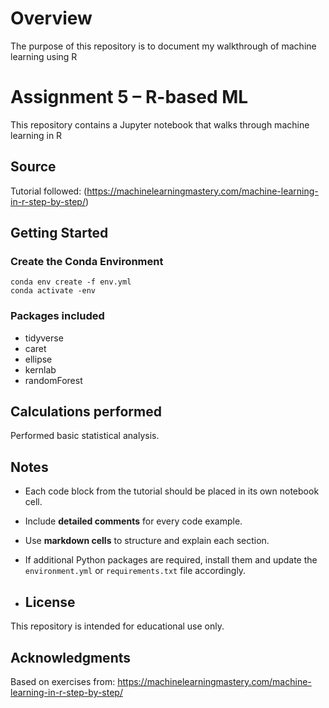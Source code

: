 # Overview
The purpose of this repository is to document my walkthrough of machine learning using R
 
# Assignment 5 – R-based ML
 
This repository contains a Jupyter notebook that walks through machine learning in R
 
## Source
 
Tutorial followed:
(https://machinelearningmastery.com/machine-learning-in-r-step-by-step/)
 
## Getting Started
 
### Create the Conda Environment
 
```
conda env create -f env.yml
conda activate -env
```
 
### Packages included
- tidyverse
- caret
- ellipse
- kernlab
- randomForest
 
## Calculations performed
Performed basic statistical analysis.
 
## Notes
- Each code block from the tutorial should be placed in its own notebook cell.
- Include **detailed comments** for every code example.
- Use **markdown cells** to structure and explain each section.
- If additional Python packages are required, install them and update the `environment.yml` or `requirements.txt` file accordingly.
 
- ## License
This repository is intended for educational use only.
 
## Acknowledgments
Based on exercises from:
https://machinelearningmastery.com/machine-learning-in-r-step-by-step/
